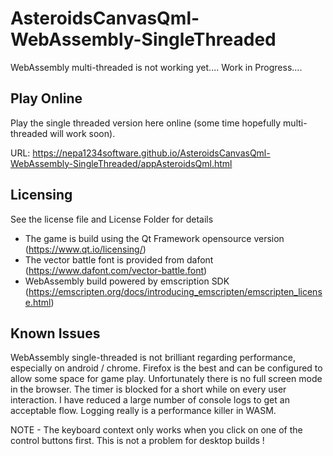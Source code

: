 # AsteroidsCanvasQml-WebAssembly-SingleThreaded

WebAssembly multi-threaded is not working yet.... Work in Progress....

## Play Online
Play the single threaded version here online (some time hopefully multi-threaded will work soon).

URL:
https://nepa1234software.github.io/AsteroidsCanvasQml-WebAssembly-SingleThreaded/appAsteroidsQml.html

## Licensing
See the license file and License Folder for details
- The game is build using the Qt Framework opensource version (https://www.qt.io/licensing/)
- The vector battle font is provided from dafont (https://www.dafont.com/vector-battle.font)
- WebAssembly build powered by emscription SDK (https://emscripten.org/docs/introducing_emscripten/emscripten_license.html)

## Known Issues
WebAssembly single-threaded is not brilliant regarding performance, especially on android / chrome. Firefox is the best and can be configured to allow some space for game play. Unfortunately there is no full screen mode in the browser.
The timer is blocked for a short while on every user interaction.
I have reduced a large number of console logs to get an acceptable flow. Logging really is a performance killer in WASM.

NOTE - The keyboard context only works when you click on one of the control buttons first. This is not a problem for desktop builds !
